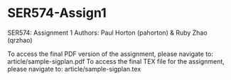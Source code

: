 # SER574-Assign1
SER574: Assignment 1
Authors: Paul Horton (pahorton) & Ruby Zhao (qrzhao)

To access the final PDF version of the assignment, please navigate to: article/sample-sigplan.pdf
To access the final TEX file for the assignment, please navigate to: article/sample-sigplan.tex
